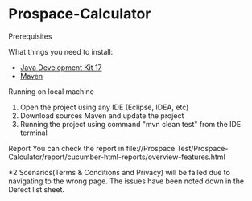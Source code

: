# Prospace-Calculator

Prerequisites

What things you need to install:
- [Java Development Kit 17](https://www.oracle.com/java/technologies/javase/jdk17-archive-downloads.html) 
- [Maven](https://maven.apache.org/install.html)

Running on local machine
  1. Open the project using any IDE (Eclipse, IDEA, etc)
  2. Download sources Maven and update the project
  3. Running the project using command "mvn clean test" from the IDE terminal

Report
You can check the report in file://Prospace Test/Prospace-Calculator/report/cucumber-html-reports/overview-features.html

*2 Scenarios(Terms & Conditions and Privacy) will be failed due to navigating to the wrong page. The issues have been noted down in the Defect list sheet.
